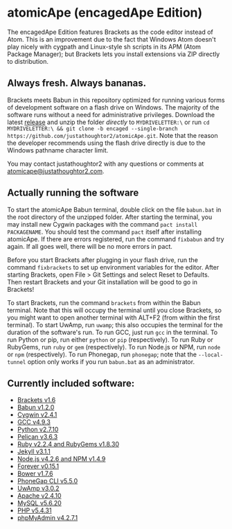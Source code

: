# atomicApe (encagedApe Edition)
The encagedApe Edition features Brackets as the code editor instead of Atom. This is an improvement due to the fact that Windows Atom doesn't play nicely with cygpath and Linux-style sh scripts in its APM (Atom Package Manager); but Brackets lets you install extensions via ZIP directly to distribution.

## Always fresh. Always bananas.
Brackets meets Babun in this repository optimized for running various forms of development software on a flash drive on Windows. The majority of the software runs without a need for administrative privileges. Download the latest [release](https://github.com/justathoughtor2/atomicApe/releases) and unzip the folder *directly* to `MYDRIVELETTER:\` or run `cd MYDRIVELETTER:\ && git clone -b encaged --single-branch https://github.com/justathoughtor2/atomicApe.git`. Note that the reason the developer recommends using the flash drive directly is due to the Windows pathname character limit.

You may contact justathoughtor2 with any questions or comments at [atomicape@justathoughtor2.com](mailto:atomicape@justathoughtor2.com).

## Actually running the software
To start the atomicApe Babun terminal, double click on the file `babun.bat` in the root
directory of the unzipped folder. After starting the terminal, you may install new Cygwin packages with the command `pact install PACKAGENAME`.
You should test the command `pact` itself after installing atomicApe. If there are errors registered, run the command `fixbabun` and try again.
If all goes well, there will be no more errors in pact.

Before you start Brackets after plugging in your flash drive, run the command `fixbrackets` to set up environment variables for the editor. After starting Brackets, open File > Git Settings and select Reset to Defaults. Then restart Brackets and your Git installation will be good to go in Brackets!

To start Brackets, run the command `brackets` from within the
Babun terminal. Note that this will occupy the terminal until you close Brackets, so you might 
want to open another terminal with ALT+F2 (from within the first terminal). To start UwAmp, run `uwamp`; this also
occupies the terminal for the duration of the software's run. To run GCC, just
run `gcc` in the terminal. To run Python or pip, run either `python` or `pip`
(respectively). To run Ruby or RubyGems, run `ruby` or `gem` (respectively). To run Node.js or NPM, run `node` or `npm` (respectively).
To run Phonegap, run `phonegap`; note that the `--local-tunnel` option only works if you run `babun.bat` as an administrator.

## Currently included software:
+ [Brackets v1.6](http://brackets.io/)
+ [Babun v1.2.0](https://github.com/babun/babun)
+ [Cygwin v2.4.1](https://cygwin.com/)
+ [GCC v4.9.3](https://gcc.gnu.org/)
+ [Python v2.7.10](https://www.python.org/)
+ [Pelican v3.6.3](http://blog.getpelican.com/)
+ [Ruby v2.2.4 and RubyGems v1.8.30](https://www.ruby-lang.org/en/)
+ [Jekyll v3.1.1](https://jekyllrb.com/)
+ [Node.js v4.2.6 and NPM v1.4.9](https://nodejs.org/en/)
+ [Forever v0.15.1](https://github.com/foreverjs/forever)
+ [Bower v1.7.6](https://github.com/bower/bower)
+ [PhoneGap CLI v5.5.0](http://phonegap.com/)
+ [UwAmp v3.0.2](http://www.uwamp.com/en/)
+ [Apache v2.4.10](http://www.apache.org/)
+ [MySQL v5.6.20](https://www.mysql.com/)
+ [PHP v5.4.31](https://secure.php.net/)
+ [phpMyAdmin v4.2.7.1](https://www.phpmyadmin.net/)
